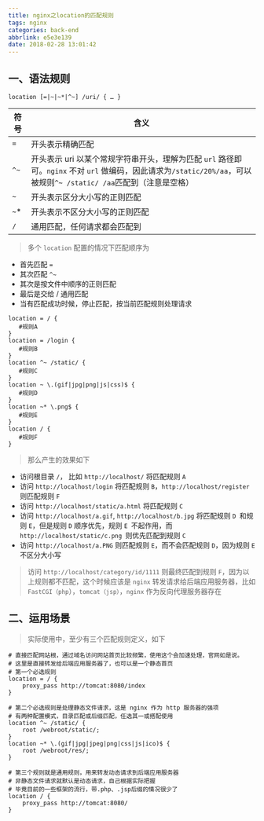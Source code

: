 ```yaml
---
title: nginx之location的匹配规则
tags: nginx
categories: back-end
abbrlink: e5e3e139
date: 2018-02-28 13:01:42
---
```


## 一、语法规则

```
location [=|~|~*|^~] /uri/ { … }
```

|符号|	含义|
|---|---|
|`=`|	开头表示精确匹配|
|`^~`|	开头表示 uri 以某个常规字符串开头，理解为匹配 `url` 路径即可。`nginx` 不对 `url` 做编码，因此请求为`/static/20%/aa`，可以被规则`^~ /static/ /aa`匹配到（注意是空格）|
|`~`|	开头表示区分大小写的正则匹配|
|`~`*|	开头表示不区分大小写的正则匹配|
|`/`|	通用匹配，任何请求都会匹配到|

> 多个 `location` 配置的情况下匹配顺序为

- 首先匹配 `=`
- 其次匹配 `^~`
- 其次是按文件中顺序的正则匹配
- 最后是交给 / 通用匹配
- 当有匹配成功时候，停止匹配，按当前匹配规则处理请求

```nginx
location = / {
   #规则A
}
location = /login {
   #规则B
}
location ^~ /static/ {
   #规则C
}
location ~ \.(gif|jpg|png|js|css)$ {
   #规则D
}
location ~* \.png$ {
   #规则E
}
location / {
   #规则F
}
```

> 那么产生的效果如下

- 访问根目录 `/`， 比如 `http://localhost/` 将匹配规则 `A`
- 访问 `http://localhost/login` 将匹配规则 `B`，`http://localhost/register` 则匹配规则 `F`
- 访问 `http://localhost/static/a.html` 将匹配规则 `C`
- 访问 `http://localhost/a.gif`, `http://localhost/b.jpg` 将匹配规则 `D `和规则 `E`，但是规则 `D` 顺序优先，规则 `E `不起作用，而 `http://localhost/static/c.png `则优先匹配到规则 `C`
- 访问 `http://localhost/a.PNG` 则匹配规则 `E`，而不会匹配规则 `D`，因为规则 `E` 不区分大小写

> 访问 `http://localhost/category/id/1111` 则最终匹配到规则 `F`，因为以上规则都不匹配，这个时候应该是 `nginx` 转发请求给后端应用服务器，比如 `FastCGI（php`），`tomcat（jsp）`，`nginx` 作为反向代理服务器存在

## 二、运用场景

> 实际使用中，至少有三个匹配规则定义，如下

```nginx
# 直接匹配网站根，通过域名访问网站首页比较频繁，使用这个会加速处理，官网如是说。
# 这里是直接转发给后端应用服务器了，也可以是一个静态首页
# 第一个必选规则
location = / {
    proxy_pass http://tomcat:8080/index
}

# 第二个必选规则是处理静态文件请求，这是 nginx 作为 http 服务器的强项
# 有两种配置模式，目录匹配或后缀匹配，任选其一或搭配使用
location ^~ /static/ {
    root /webroot/static/;
}
location ~* \.(gif|jpg|jpeg|png|css|js|ico)$ {
    root /webroot/res/;
}

# 第三个规则就是通用规则，用来转发动态请求到后端应用服务器
# 非静态文件请求就默认是动态请求，自己根据实际把握
# 毕竟目前的一些框架的流行，带.php、.jsp后缀的情况很少了
location / {
    proxy_pass http://tomcat:8080/
}
```

